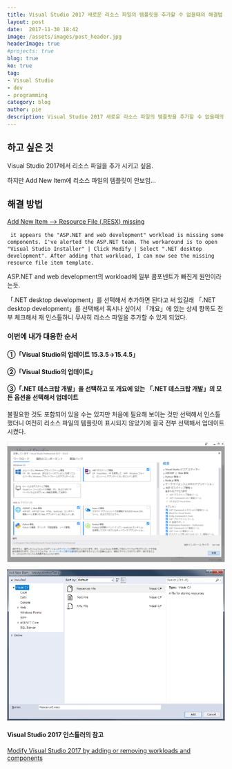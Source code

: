 ```yaml
---
title: Visual Studio 2017 새로운 리소스 파일의 템플릿을 추가할 수 없을때의 해결법
layout: post
date:  2017-11-30 18:42
image: /assets/images/post_header.jpg
headerImage: true
#projects: true
blog: true
ko: true
tag:
- Visual Studio
- dev
- programming
category: blog
author: pie
description: Visual Studio 2017 새로운 리소스 파일의 템플릿을 추가할 수 없을때의 해결법
---
```


## 하고 싶은 것
Visual Studio 2017에서 리소스 파일을 추가 시키고 싶음.

하지만 Add New Item에 리소스 파일의 템플릿이 안보임...

## 해결 방법
[Add New Item --> Resource File (.RESX) missing](https://developercommunity.visualstudio.com/content/problem/85616/add-new-item-resource-file-resx-missing.html)

```
 it appears the "ASP.NET and web development" workload is missing some components. I've alerted the ASP.NET team. The workaround is to open "Visual Studio Installer" | Click Modify | Select ".NET desktop development". After adding that workload, I can now see the missing resource file item template.
```
ASP.NET and web development의 workload에 일부 콤포넨트가 빠진게 원인이라는듯.

「.NET desktop development」를 선택해서 추가하면 된다고 써 있길래 「.NET desktop development」를 선택해서 
혹시나 싶어서 「개요」에 있는 상세 항목도 전부 체크해서 재 인스톨하니 무사히 리소스 파일을 추가할 수 있게 되었다.


### 이번에 내가 대응한 순서
#### ①「Visual Studio의 업데이트 15.3.5→15.4.5」
#### ②「Visual Studio의 업데이트」
#### ③「.NET 데스크탑 개발」을 선택하고 또 개요에 있는 「.NET 데스크탑 개발」의 모든 옵션을 선택해서 업데이트

불필요한 것도 포함되어 있을 수는 있지만 처음에 필요해 보이는 것만 선택해서 인스톨했더니 여전히 리소스 파일의 템플릿이 표시되지 않았기에 결국 전부 선택해서 업데이트 시켰다.

![0047-1.png](/assets/images/post/0047-1.png)

![0047-2.png](/assets/images/post/0047-2.png)

#### Visual Studio 2017 인스톨러의 참고
[Modify Visual Studio 2017 by adding or removing workloads and components](https://docs.microsoft.com/en-us/visualstudio/install/modify-visual-studio?view=vs-2017)
